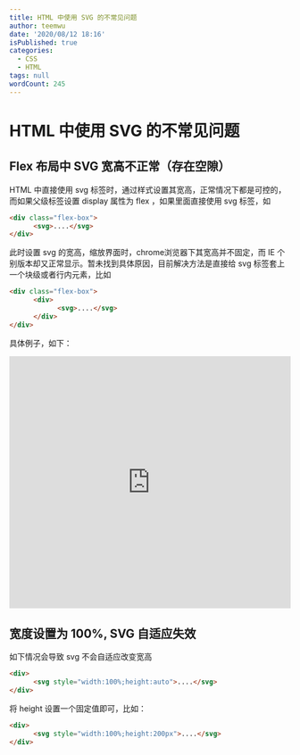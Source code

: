 ```yaml
---
title: HTML 中使用 SVG 的不常见问题
author: teemwu
date: '2020/08/12 18:16'
isPublished: true
categories:
  - CSS
  - HTML
tags: null
wordCount: 245
---
```


# HTML 中使用 SVG 的不常见问题

## Flex 布局中 SVG 宽高不正常（存在空隙）
HTML 中直接使用 svg 标签时，通过样式设置其宽高，正常情况下都是可控的，而如果父级标签设置 display 属性为 flex ，如果里面直接使用 svg 标签，如
```html
<div class="flex-box">
      <svg>....</svg>
</div>
```
此时设置 svg 的宽高，缩放界面时，chrome浏览器下其宽高并不固定，而 IE 个别版本却又正常显示。暂未找到具体原因，目前解决方法是直接给 svg 标签套上一个块级或者行内元素，比如
```html
<div class="flex-box">
      <div>
            <svg>....</svg>
      </div>
</div>
```
具体例子，如下：
<iframe height="452" style="width: 100%;" scrolling="no" title="flexAndSVG" src="https://codepen.io/nooby/embed/YzqygrB?height=452&theme-id=light&default-tab=html,result" frameborder="no" loading="lazy" allowtransparency="true" allowfullscreen="true">
  See the Pen <a href='https://codepen.io/nooby/pen/YzqygrB'>flexAndSVG</a> by Teemwu
  (<a href='https://codepen.io/nooby'>@nooby</a>) on <a href='https://codepen.io'>CodePen</a>.
</iframe>

## 宽度设置为 100%, SVG 自适应失效
如下情况会导致 svg 不会自适应改变宽高
```html
<div>
      <svg style="width:100%;height:auto">....</svg>
</div>
```
将 height 设置一个固定值即可，比如：
```html
<div>
      <svg style="width:100%;height:200px">....</svg>
</div>
```
